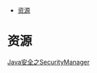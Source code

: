 <!-- TOC -->

- [资源](#资源)

<!-- /TOC -->

# 资源

[Java安全之SecurityManager](https://nicky-chen.github.io/2018/07/13/java-securitymanager/)<br>

